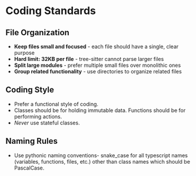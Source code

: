 # Coding Standards

## File Organization

- **Keep files small and focused** - each file should have a single, clear purpose
- **Hard limit: 32KB per file** - tree-sitter cannot parse larger files
- **Split large modules** - prefer multiple small files over monolithic ones
- **Group related functionality** - use directories to organize related files

## Coding Style

- Prefer a functional style of coding.
- Classes should be for holding immutable data. Functions should be for performing actions.
- _Never_ use stateful classes.

## Naming Rules

- Use pythonic naming conventions- snake_case for all typescript names (variables, functions, files, etc.) other than class names which should be PascalCase.
